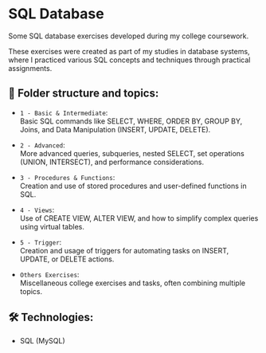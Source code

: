 # SQL Database

Some SQL database exercises developed during my college coursework.

These exercises were created as part of my studies in database systems, where I practiced various SQL concepts and techniques through practical assignments.

## 📁 **Folder structure and topics**:

- `1 - Basic & Intermediate`:  
  Basic SQL commands like SELECT, WHERE, ORDER BY, GROUP BY, Joins, and Data Manipulation (INSERT, UPDATE, DELETE).

- `2 - Advanced`:  
  More advanced queries, subqueries, nested SELECT, set operations (UNION, INTERSECT), and performance considerations.

- `3 - Procedures & Functions`:  
  Creation and use of stored procedures and user-defined functions in SQL.

- `4 - Views`:  
  Use of CREATE VIEW, ALTER VIEW, and how to simplify complex queries using virtual tables.

- `5 - Trigger`:  
  Creation and usage of triggers for automating tasks on INSERT, UPDATE, or DELETE actions.

- `Others Exercises`:  
  Miscellaneous college exercises and tasks, often combining multiple topics.
  
## 🛠️ **Technologies**:
- SQL (MySQL)
